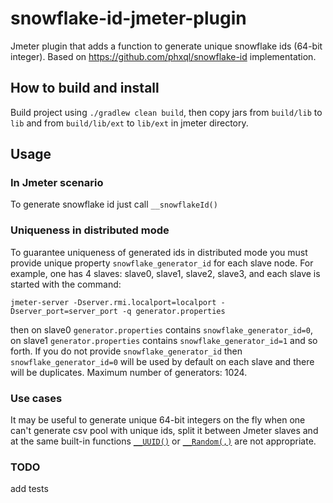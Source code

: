 # snowflake-id-jmeter-plugin
Jmeter plugin that adds a function to generate unique snowflake ids (64-bit integer). Based on https://github.com/phxql/snowflake-id implementation. 
## How to build and install
Build project using `./gradlew clean build`,
then copy jars from `build/lib` to `lib` and from `build/lib/ext` to `lib/ext` in jmeter directory.

## Usage
### In Jmeter scenario
To generate snowflake id just call `__snowflakeId()`
### Uniqueness in distributed mode
To guarantee uniqueness of generated ids in distributed mode you must provide unique
property `snowflake_generator_id` for each slave node. For example, one has 4 slaves: slave0, slave1, slave2, slave3,
and each slave is started with the command:
```
jmeter-server -Dserver.rmi.localport=localport -Dserver_port=server_port -q generator.properties
```
then on slave0 `generator.properties` contains `snowflake_generator_id=0`,
on slave1 `generator.properties` contains `snowflake_generator_id=1` and so forth. If you do not provide `snowflake_generator_id`
then `snowflake_generator_id=0` will be used by default on each slave and there will be duplicates. 
Maximum number of generators: 1024.
### Use cases
It may be useful to generate unique 64-bit integers on the fly when one can't generate csv pool with
unique ids, split it between Jmeter slaves and at the same built-in functions [`__UUID()`](https://jmeter.apache.org/usermanual/functions.html#__UUID)
or [`__Random(,)`](https://jmeter.apache.org/usermanual/functions.html#__Random) are not appropriate.
### TODO
add tests
 